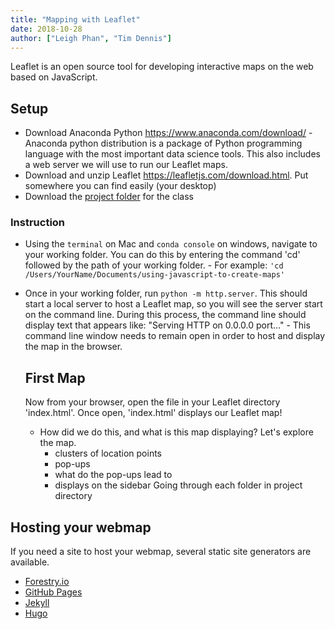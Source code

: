 ```yaml
---
title: "Mapping with Leaflet"
date: 2018-10-28
author: ["Leigh Phan", "Tim Dennis"]
---
```


Leaflet is an open source tool for developing interactive maps on the web based on JavaScript.

## Setup

- Download Anaconda Python https://www.anaconda.com/download/ - Anaconda python distribution is a package of Python programming language with the most important data science tools. This also includes a web server we will use to run our Leaflet maps.
- Download and unzip Leaflet https://leafletjs.com/download.html. Put somewhere you can find easily (your desktop)
- Download the [project folder](https://programminghistorian.org/assets/using-javascript-to-create-maps/using-javascript-to-create-maps.zip) for the class

### Instruction
- Using the `terminal` on Mac and `conda console` on windows, navigate to your working folder. You can do this by entering the command 'cd' followed by the path of your working folder.
      - For example: `'cd /Users/YourName/Documents/using-javascript-to-create-maps'`
- Once in your working folder, run `python -m http.server`. This should start a local server to host a Leaflet map, so you will see the server start on the command line. During this process, the command line should display text that appears like: "Serving HTTP on 0.0.0.0 port..."
      - This command line window needs to remain open in order to host and display the map in the browser.
      
  ## First Map
  Now from your browser, open the file in your Leaflet directory 'index.html'. Once open, 'index.html' displays our Leaflet map!
   - How did we do this, and what is this map displaying? Let's explore the map.
        * clusters of location points
        * pop-ups
        * what do the pop-ups lead to
        * displays on the sidebar
  Going through each folder in project directory



## Hosting your webmap
If you need a site to host your webmap, several static site generators are available.
* [Forestry.io](https://forestry.io/)
* [GitHub Pages](https://pages.github.com/)
* [Jekyll](https://jekyllrb.com/)
* [Hugo](https://gohugo.io/)
